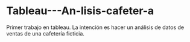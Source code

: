 # Tableau---An-lisis-cafeter-a
Primer trabajo en tableau. La intención es hacer un análisis de datos de ventas de una cafetería ficticia.
